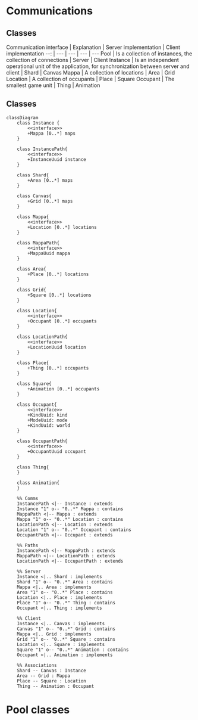 # Communications

## Classes

Communication interface | Explanation | Server implementation | Client implementation
--: | --- | --- | --- | ---
Pool | Is a collection of instances, the collection of connections | Server | Client
Instance | Is an independent operational unit of the application, for synchronization between server and client | Shard | Canvas
Mappa | A collection of locations | Area | Grid
Location | A collection of occupants | Place | Square
Occupant | The smallest game unit | Thing | Animation

## Classes

```mermaid
classDiagram
	class Instance {
		<<interface>>
		+Mappa [0..*] maps
	}
	
	class InstancePath{
		<<interface>>
		+InstanceUuid instance
	}
	
	class Shard{
		+Area [0..*] maps
	}

	class Canvas{
		+Grid [0..*] maps
	}

	class Mappa{
		<<interface>>
		+Location [0..*] locations
	}

	class MappaPath{
		<<interface>>
		+MappaUuid mappa
	}

	class Area{
		+Place [0..*] locations
	}

	class Grid{
		+Square [0..*] locations
	}

	class Location{
		<<interface>>
		+Occupant [0..*] occupants
	}

	class LocationPath{
		<<interface>>
		+LocationUuid location
	}

	class Place{
		+Thing [0..*] occupants
	}

	class Square{
		+Animation [0..*] occupants
	}

	class Occupant{
		<<interface>>
		+KindUuid: kind
		+ModeUuid: mode
		+KindUuid: world
	}

	class OccupantPath{
		<<interface>>
		+OccupantUuid occupant
	}

	class Thing{
	}

	class Animation{
	}

	%% Comms
	InstancePath <|-- Instance : extends
	Instance "1" o-- "0..*" Mappa : contains
	MappaPath <|-- Mappa : extends
	Mappa "1" o-- "0..*" Location : contains
	LocationPath <|-- Location : extends
	Location "1" o-- "0..*" Occupant : contains
	OccupantPath <|-- Occupant : extends

	%% Paths
	InstancePath <|-- MappaPath : extends
	MappaPath <|-- LocationPath : extends
	LocationPath <|-- OccupantPath : extends

	%% Server
	Instance <|.. Shard : implements
	Shard "1" o-- "0..*" Area : contains
	Mappa <|.. Area : implements
	Area "1" o-- "0..*" Place : contains
	Location <|.. Place : implements
	Place "1" o-- "0..*" Thing : contains
	Occupant <|.. Thing : implements
	
	%% Client
	Instance <|.. Canvas : implements
	Canvas "1" o-- "0..*" Grid : contains
	Mappa <|.. Grid : implements
	Grid "1" o-- "0..*" Square : contains
	Location <|.. Square : implements
	Square "1" o-- "0..*" Animation : contains
	Occupant <|.. Animation : implements

	%% Associations
	Shard -- Canvas : Instance
	Area -- Grid : Mappa
	Place -- Square : Location
	Thing -- Animation : Occupant
```

# Pool classes